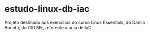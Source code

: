 # estudo-linux-db-iac
Projeto destinado aos exercícios do curso Linux Essentials, do Danilo Bonatti, do DIO.ME, referente à aula de IaC
